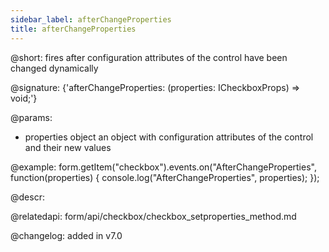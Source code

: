 ```yaml
---
sidebar_label: afterChangeProperties
title: afterChangeProperties
---          
```


@short: fires after configuration attributes of the control have been changed dynamically

@signature: {'afterChangeProperties: (properties: ICheckboxProps) => void;'}

@params:
- properties     object      an object with configuration attributes of the control and their new values

@example:
form.getItem("checkbox").events.on("AfterChangeProperties", function(properties) {
    console.log("AfterChangeProperties", properties);
});



@descr:

@relatedapi: form/api/checkbox/checkbox_setproperties_method.md

@changelog: added in v7.0

